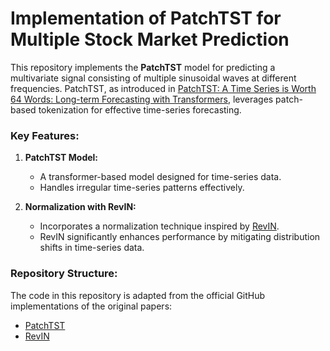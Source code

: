# Implementation of PatchTST for Multiple Stock Market Prediction  

This repository  implements the **PatchTST** model for predicting a multivariate signal consisting of multiple sinusoidal waves at different frequencies. PatchTST, as introduced in [PatchTST: A Time Series is Worth 64 Words: Long-term Forecasting with Transformers](https://arxiv.org/abs/2211.14730), leverages patch-based tokenization for effective time-series forecasting.  

### Key Features:
1. **PatchTST Model:**  
   - A transformer-based model designed for time-series data.  
   - Handles irregular time-series patterns effectively.  

2. **Normalization with RevIN:**  
   - Incorporates a normalization technique inspired by [RevIN](https://openreview.net/forum?id=cGDAkQo1C0p).  
   - RevIN significantly enhances performance by mitigating distribution shifts in time-series data.  

### Repository Structure:
The code in this repository is adapted from the official GitHub implementations of the original papers:  

- [PatchTST](https://github.com/yuqinie98/PatchTST)  
- [RevIN](https://github.com/ts-kim/RevIN)